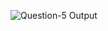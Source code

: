 
![Question-5 Output](https://user-images.githubusercontent.com/57895309/158009742-7c4ee12b-30a5-4163-8b1a-d2faad056647.png)
